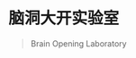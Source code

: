 <!-- _coverpage.md -->
# 脑洞大开实验室 
> Brain Opening Laboratory
<div style="display:none">
> 💪Docsify使用指南，使用Typora+Docsify打造最强、最轻量级的个人&团队文档。
 简单、轻便 (压缩后 ~21kB)
- 无需生成 html 文件
- 众多主题
[开始使用 Let Go](/README.md)
</div>